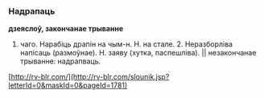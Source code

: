 ### Надрапаць
**дзеяслоў, закончанае трыванне**

1. чаго. Нарабіць драпін на чым-н. Н. на стале. 2. Неразборліва напісаць (размоўнае). Н. заяву (хутка, паспешліва). || незакончанае трыванне: надрапваць.

<a rel="author">[http://rv-blr.com/](http://rv-blr.com/slounik.jsp?letterId=0&maskId=0&pageId=1781)</a>
